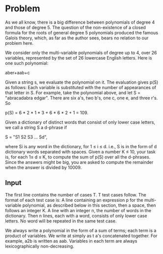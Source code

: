 # Problem

As we all know, there is a big difference between polynomials of degree 4 and those of degree 5. The question of the non-existence of a closed formula for the roots of general degree 5 polynomials produced the famous Galois theory, which, as far as the author sees, bears no relation to our problem here.

We consider only the multi-variable polynomials of degree up to 4, over 26 variables, represented by the set of 26 lowercase English letters. Here is one such polynomial:

aber+aab+c

Given a string s, we evaluate the polynomial on it. The evaluation gives p(S) as follows: Each variable is substituted with the number of appearances of that letter in S.
For example, take the polynomial above, and let S = "abracadabra edgar". There are six a's, two b's, one c, one e, and three r's. So

p(S) = 6 * 2 * 1 * 3 + 6 * 6 * 2 + 1 = 109.

Given a dictionary of distinct words that consist of only lower case letters, we call a string S a d-phrase if

S = "S1 S2 S3 ... Sd",

where Si is any word in the dictionary, for 1 ≤ i ≤ d. i.e., S is in the form of d dictionary words separated with spaces. Given a number K ≤ 10, your task is, for each 1≤ d ≤ K, to compute the sum of p(S) over all the d-phrases. Since the answers might be big, you are asked to compute the remainder when the answer is divided by 10009.

## Input

The first line contains the number of cases T. T test cases follow. The format of each test case is:
A line containing an expression p for the multi-variable polynomial, as described below in this section, then a space, then follows an integer K.
A line with an integer n, the number of words in the dictionary.
Then n lines, each with a word, consists of only lower case letters. No word will be repeated in the same test case.

We always write a polynomial in the form of a sum of terms; each term is a product of variables. We write at simply as t a's concatenated together. For example, a2b is written as aab. Variables in each term are always lexicographically non-decreasing.
